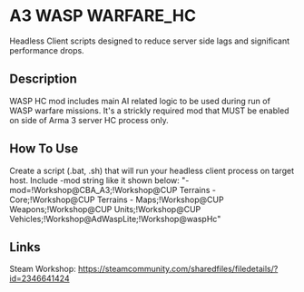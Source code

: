 # A3 WASP WARFARE_HC
Headless Client scripts designed to reduce server side lags and significant performance drops.

## Description
WASP HC mod includes main AI related logic to be used during run of WASP warfare missions. 
It's a strickly required mod that MUST be enabled on side of Arma 3 server HC process only.

## How To Use
Create a script (.bat, .sh) that will run your headless client process on target host. 
Include -mod string like it shown below:
"-mod=!Workshop\@CBA_A3;!Workshop\@CUP Terrains - Core;!Workshop\@CUP Terrains - Maps;!Workshop\@CUP Weapons;!Workshop\@CUP Units;!Workshop\@CUP Vehicles;!Workshop\@AdWaspLite;!Workshop\@waspHc"

## Links
Steam Workshop: https://steamcommunity.com/sharedfiles/filedetails/?id=2346641424 </br>